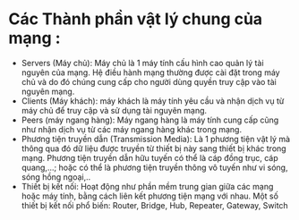 #  Các Thành phần vật lý chung của mạng :
* Servers (Máy chủ):  Máy chủ là 1 máy tính cấu hình cao quản lý tài nguyên của mạng. Hệ điều hành mạng thường được cài đặt trong máy chủ và do đó chúng cung cấp cho người dùng quyền truy cập vào tài nguyên mạng. 
* Clients (Máy khách):  máy khách là máy tính yêu cầu và nhận dịch vụ từ máy chủ để truy cập và sử dụng tài nguyên mạng. 
* Peers (máy ngang hàng): Máy ngang hàng là máy tính cung cấp cũng như nhận dịch vụ từ các máy ngang hàng khác trong mạng. 
* Phương tiện truyền dẫn (Transmission Media): Là 1 phương tiện vật lý mà thông qua đó dữ liệu được truyền từ thiết bị này sang thiết bị khác trong mạng. 
Phương tiện truyền dẫn hữu tuyến có thể là cáp đồng trục, cáp quang,...; hoặc có thể là phương tiện truyền thông vô tuyến như vi sóng, sóng hồng ngoại,.. 
* Thiết bị kết nối: Hoạt động như phần mềm trung gian giữa các mạng hoặc máy tính, bằng cách liên kết phương tiện mạng với nhau.
Một số thiết bị kết nối phổ biến: Router, Bridge, Hub, Repeater, Gateway, Switch
